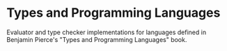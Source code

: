 Types and Programming Languages
===============================

Evaluator and type checker implementations for languages defined in Benjamin
Pierce's "Types and Programming Languages" book.
